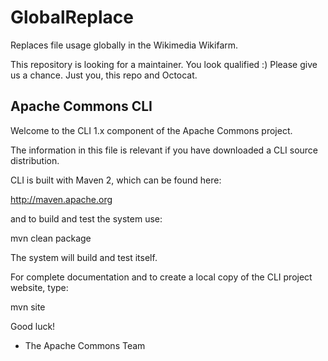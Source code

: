# GlobalReplace
Replaces file usage globally in the Wikimedia Wikifarm.

This repository is looking for a maintainer. You look qualified :) Please give us a chance. Just you, this repo and Octocat.


## Apache Commons CLI

Welcome to the CLI 1.x component of the Apache Commons project.

The information in this file is relevant if you have
downloaded a CLI source distribution.

CLI is built with Maven 2, which can be found here:

  http://maven.apache.org

and to build and test the system use:

  mvn clean package

The system will build and test itself.

For complete documentation and to create a local copy of the
CLI project website, type:

  mvn site

Good luck!

- The Apache Commons Team
